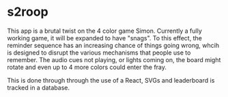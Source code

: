 # s2roop

This app is a brutal twist on the 4 color game Simon. Currently a fully working game, it will be expanded to have "snags". To this effect, the reminder sequence has an increasing chance of things going wrong, whcih is designed to disrupt the various mechanisms that people use to remember. The audio cues not playing, or lights coming on, the board might rotate and even up to 4 more colors could enter the fray.

This is done through through the use of a React, SVGs and leaderboard is tracked in a database.
